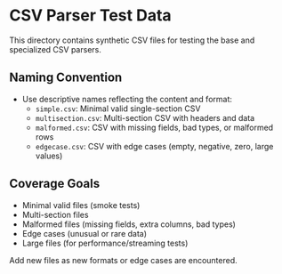 # CSV Parser Test Data

This directory contains synthetic CSV files for testing the base and specialized CSV parsers. 

## Naming Convention
- Use descriptive names reflecting the content and format:
  - `simple.csv`: Minimal valid single-section CSV
  - `multisection.csv`: Multi-section CSV with headers and data
  - `malformed.csv`: CSV with missing fields, bad types, or malformed rows
  - `edgecase.csv`: CSV with edge cases (empty, negative, zero, large values)

## Coverage Goals
- Minimal valid files (smoke tests)
- Multi-section files
- Malformed files (missing fields, extra columns, bad types)
- Edge cases (unusual or rare data)
- Large files (for performance/streaming tests)

Add new files as new formats or edge cases are encountered.
